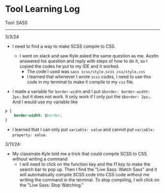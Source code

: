 # Tool Learning Log

Tool: SASS

---

3/3/24
- I need to find a way to make SCSS compile to CSS.
  - I went on slack and saw Kyle asked the same question as me. Austin answered his question and reply with steps of how to do it, so I copied the codes he put to my IDE and it worked. 
    -  The code I used was `sass scss/style.scss css/style.css`
    - I learned that whenever I wrote `scss` codes, I need to use this code in my terminal to make it compile to my `css` file. 

- I made a variable for `border-width` and I put `$border: border-width: 2px;` but it does not work. It only work if I only put the `$border: 2px;`. And I would use my variable like 
``` CSS
p {
    border-width: $border;
}
``` 
- I learned that I can only put `variable: value` and cannot put `variable: property: value`. 

3/11/24:
- My classmate Kyle told me a trick that could compile SCSS to CSS without writing a command 
  - I will need to click on the function key and the f1 key to make the search bar to pop up. Then I find the "Live Sass: Watch Sass" and it will automatically compile SCSS code into CSS code without me writing the command in the terminal. To stop compiling, I will click on the "Live Sass: Stop Watching." 




<!--
* Links you used today (websites, videos, etc)
* Things you tried, progress you made, etc
* Challenges, a-ha moments, etc
* Questions you still have
* What you're going to try next
-->
